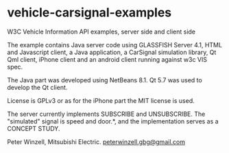 # vehicle-carsignal-examples
W3C Vehicle Information API examples, server side and client side 

The example contains Java server code using GLASSFISH Server 4.1, HTML and Javascript client, a Java application, a CarSignal simulation library, Qt Qml client, iPhone client and an android client running against w3c VIS spec.

The Java part was developed using NetBeans 8.1.
Qt 5.7 was used to develop the Qt client.

License is GPLv3 or as for the iPhone part the MIT license is used.

The server currently implements SUBSCRIBE and UNSUBSCRIBE. The "simulated" signal is speed and door.*, and the implementation serves as a CONCEPT STUDY.



Peter Winzell, Mitsubishi Electric.
peterwinzell.gbg@gmail.com
